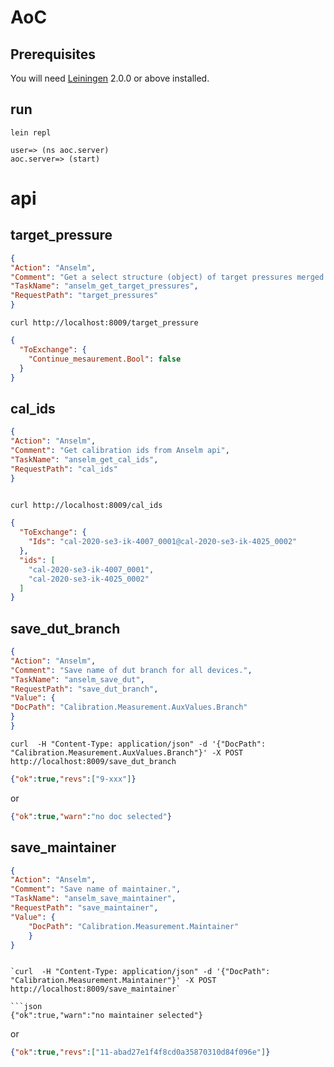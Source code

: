 
# AoC



## Prerequisites

You will need [Leiningen][] 2.0.0 or above installed.

[leiningen]: https://github.com/technomancy/leiningen

## run

`lein repl`

```
user=> (ns aoc.server)
aoc.server=> (start)
```

# api

## target_pressure


```json
{
"Action": "Anselm",
"Comment": "Get a select structure (object) of target pressures merged from current todos",
"TaskName": "anselm_get_target_pressures",
"RequestPath": "target_pressures"
}
```

`curl http://localhost:8009/target_pressure`

```json
{
  "ToExchange": {
    "Continue_mesaurement.Bool": false
  }
}
```


## cal_ids

```json
{
"Action": "Anselm",
"Comment": "Get calibration ids from Anselm api",
"TaskName": "anselm_get_cal_ids",
"RequestPath": "cal_ids"
}
   
```

`curl http://localhost:8009/cal_ids`

```json
{
  "ToExchange": {
    "Ids": "cal-2020-se3-ik-4007_0001@cal-2020-se3-ik-4025_0002"
  }, 
  "ids": [
    "cal-2020-se3-ik-4007_0001", 
    "cal-2020-se3-ik-4025_0002"
  ]
}

```

## save_dut_branch

	  
```json
{
"Action": "Anselm",
"Comment": "Save name of dut branch for all devices.",
"TaskName": "anselm_save_dut",
"RequestPath": "save_dut_branch",
"Value": {
"DocPath": "Calibration.Measurement.AuxValues.Branch"
}
}
```

`curl  -H "Content-Type: application/json" -d '{"DocPath": "Calibration.Measurement.AuxValues.Branch"}' -X POST http://localhost:8009/save_dut_branch`

```json
{"ok":true,"revs":["9-xxx"]}
```
or

```json
{"ok":true,"warn":"no doc selected"}
```


## save_maintainer

	  
```json
{
"Action": "Anselm",
"Comment": "Save name of maintainer.",
"TaskName": "anselm_save_maintainer",
"RequestPath": "save_maintainer",
"Value": {
	"DocPath": "Calibration.Measurement.Maintainer"
	}
}
```

```

`curl  -H "Content-Type: application/json" -d '{"DocPath": "Calibration.Measurement.Maintainer"}' -X POST http://localhost:8009/save_maintainer`

```json
{"ok":true,"warn":"no maintainer selected"}
```
or

```json
{"ok":true,"revs":["11-abad27e1f4f8cd0a35870310d84f096e"]}
```

